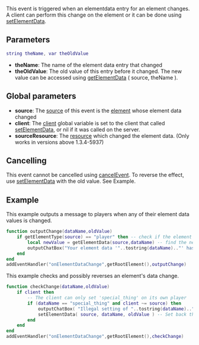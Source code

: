 This event is triggered when an elementdata entry for an element changes. A client can perform this change on the element or it can be done using [setElementData](/setElementData.md "wikilink").

Parameters
----------

``` lua
string theName, var theOldValue
```

-   **theName**: The name of the element data entry that changed
-   **theOldValue**: The old value of this entry before it changed. The new value can be accessed using [getElementData](/getElementData.md "wikilink") ( source, theName ).

Global parameters
-----------------

-   **source**: The [source](/event_system#Event_source.md "wikilink") of this event is the [element](/element.md "wikilink") whose element data changed
-   **client**: The [client](/event_system#Event_client.md "wikilink") global variable is set to the client that called [setElementData](/setElementData.md "wikilink"), or nil if it was called on the server.
-   **sourceResource**: The [resource](/resource.md "wikilink") which changed the element data. (Only works in versions above 1.3.4-5937)

Cancelling
----------

This event cannot be cancelled using [cancelEvent](/cancelEvent.md "wikilink"). To reverse the effect, use [setElementData](/setElementData.md "wikilink") with the old value. See Example.

Example
-------

<section name="Server" class="server" show="true">
This example outputs a message to players when any of their element data values is changed.

``` lua
function outputChange(dataName,oldValue)
    if getElementType(source) == "player" then -- check if the element is a player
        local newValue = getElementData(source,dataName) -- find the new value
        outputChatBox("Your element data '"..tostring(dataName).."' has changed from '"..tostring(oldValue).."' to '"..tostring(newValue).."'",source) -- output the change for the affected player
    end
end
addEventHandler("onElementDataChange",getRootElement(),outputChange)
```

</section>
<section name="Server" class="server" show="true">
This example checks and possibly reverses an element's data change.

``` lua
function checkChange(dataName,oldValue)
    if client then
        -- The client can only set 'special_thing' on its own player
        if (dataName == "special_thing" and client ~= source) then
            outputChatBox( "Illegal setting of "..tostring(dataName).."' by '"..tostring(getPlayerName(client)) )
            setElementData( source, dataName, oldValue ) -- Set back the original value
        end
    end
end
addEventHandler("onElementDataChange",getRootElement(),checkChange)
```

</section>
